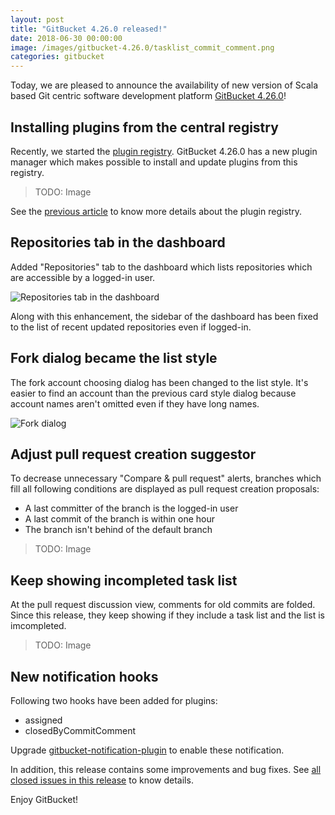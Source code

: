 ```yaml
---
layout: post
title: "GitBucket 4.26.0 released!"
date: 2018-06-30 00:00:00
image: /images/gitbucket-4.26.0/tasklist_commit_comment.png
categories: gitbucket
---
```


Today, we are pleased to announce the availability of new version of Scala based Git centric software development platform [GitBucket 4.26.0](https://github.com/gitbucket/gitbucket/releases/tag/4.26.0)!

## Installing plugins from the central registry

Recently, we started the [plugin registry](https://plugins.gitbucket-community.org/). GitBucket 4.26.0 has a new plugin manager which makes possible to install and update plugins from this registry.

> TODO: Image

See the [previous article](https://gitbucket.github.io/gitbucket-news/gitbucket/2018/06/20/plugin-registry-launched.html) to know more details about the plugin registry.

## Repositories tab in the dashboard

Added "Repositories" tab to the dashboard which lists repositories which are accessible by a logged-in user.

![Repositories tab in the dashboard]({{site.baseurl}}/images/gitbucket-4.26.0/dashboard_repo_list.png)

Along with this enhancement, the sidebar of the dashboard has been fixed to the list of recent updated repositories even if logged-in. 

## Fork dialog became the list style

The fork account choosing dialog has been changed to the list style. It's easier to find an account than the previous card style dialog because account names aren't omitted even if they have long names.

![Fork dialog]({{site.baseurl}}/images/gitbucket-4.26.0/fork_dialog.png)

## Adjust pull request creation suggestor

To decrease unnecessary "Compare & pull request" alerts, branches which fill all following conditions are displayed as pull request creation proposals:

- A last committer of the branch is the logged-in user
- A last commit of the branch is within one hour
- The branch isn't behind of the default branch

> TODO: Image

## Keep showing incompleted task list

At the pull request discussion view, comments for old commits are folded. Since this release, they keep showing if they include a task list and the list is imcompleted.

> TODO: Image

## New notification hooks

Following two hooks have been added for plugins:

- assigned
- closedByCommitComment

Upgrade [gitbucket-notification-plugin](https://github.com/gitbucket/gitbucket-notifications-plugin) to enable these notification.

In addition, this release contains some improvements and bug fixes. See [all closed issues in this release](https://github.com/gitbucket/gitbucket/issues?q=is%3Aclosed+milestone%3A4.26.0) to know details.

Enjoy GitBucket!
